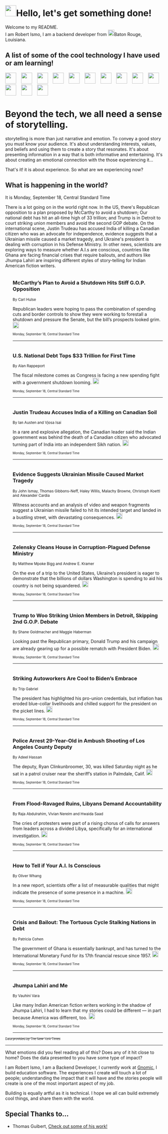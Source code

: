 <h1><img src="https://emojis.slackmojis.com/emojis/images/1643514375/3493/hot-coffee.gif?1643514375" width="35"/>Hello, let's get something done!</h1>

<p>Welcome to my README.<br/>
I am Robert Ismo, I am a backend developer from <img src="https://emojis.slackmojis.com/emojis/images/1638395689/50435/moulin_rouge.png?1638395689" width="20"/>Baton Rouge, Louisiana.</p>
<h2>A list of some of the cool technology I have used or am learning!</h2>
<p>
<img src="https://emojis.slackmojis.com/emojis/images/1643516091/21142/meow_bongotap.gif?1643516091" width="35" alt="">
<img src="https://img.shields.io/badge/Favorite%20Frontend%20Framework-SvelteKit-f83903" alt="">
<img src="https://img.shields.io/badge/Second%20Favorite-Vue-40b581" alt="">
<img src="https://img.shields.io/badge/Most%20Used%20Runtime-Nodejs-78b061" alt="">
<img src="https://emojis.slackmojis.com/emojis/images/1643517416/34482/fire.gif?1643517416" width="35" alt="">
<img src="https://img.shields.io/badge/Javascript%20But%20Better-Typescript-0078ca" alt="">
<img src="https://img.shields.io/badge/Favorite%20Language-Elixir-3e244d" alt="">
<img src="https://img.shields.io/badge/Containerize%20Everything-Docker-6ac9ef" alt="">
<img src="https://emojis.slackmojis.com/emojis/images/1643514596/5999/meow_party.gif?1643514596" width="35" alt="">
<img src="https://img.shields.io/badge/API%20Love%20Language-Graphql-de32a5" alt="">
<img src="https://img.shields.io/badge/Our%20Favorite%20Version%20Controller-Git-e94f33" alt="">
<img src="https://img.shields.io/badge/Favorite%20Database-Redis-d42d1d" alt="">
<img src="https://emojis.slackmojis.com/emojis/images/1643514559/5584/deployparrot.gif?1643514559" width="35" alt="">
<img src="https://img.shields.io/badge/Container%20Interstate-RabbitMQ-f66200" alt="">
<img src="https://img.shields.io/badge/Gotta%20Learn-Kubernetes-316adf" alt="">
<img src="https://img.shields.io/badge/Really%20Mature%20Now-WASM-654fef" alt="">
<img src="https://emojis.slackmojis.com/emojis/images/1666642497/61942/dance_vibe.gif?1666642497" width="35" alt="">
<img src="https://img.shields.io/badge/For%20My%20M1-ARM64-657d96" alt="">
<img src="https://img.shields.io/badge/Loving%20This%20So%20Much-TailwindCSS-17bcb5" alt="">
<img src="https://img.shields.io/badge/Cool%20Build%20Tool-Vite-f9cb24" alt="">
<img src="https://emojis.slackmojis.com/emojis/images/1669231376/62819/working-on-it.gif?1669231376" width="35" alt="">
<img src="https://img.shields.io/badge/Fun%20and%20Easy%20Database-MongoDB-5f8c49" alt="">
<img src="https://img.shields.io/badge/JS%20Life%20Support-NPM-c73737" alt="">
<img src="https://img.shields.io/badge/I%20Liked%20It-DynamoDB-0073b9" alt="">
<img src="https://emojis.slackmojis.com/emojis/images/1643514045/46/question.gif?1643514045" width="35" alt="">
<img src="https://img.shields.io/badge/cool-React-60d6f9" alt="">
<img src="https://img.shields.io/badge/Future%20Big%20Project-Lambda-f37e00" alt="">
<img src="https://img.shields.io/badge/NPM%20But%20Better-PNPM-f1aa07" alt="">
<img src="https://emojis.slackmojis.com/emojis/images/1643514943/9662/fbwow.gif?1643514943" width="35" alt="">
<img src="https://img.shields.io/badge/First%20Language-C-662079" alt="">
<img src="https://img.shields.io/badge/Where%20I%20Deploy%20Frontend-Vercel-000000" alt="">
<img src="https://img.shields.io/badge/Who%20Does%20not%20Want%20an%20App-Swift-f9492a" alt="">
<img src="https://emojis.slackmojis.com/emojis/images/1643514058/151/javascript.png?1643514058" width="35" alt="">
<img src="https://img.shields.io/badge/cool-Python-fbd542" alt="">
<img src="https://img.shields.io/badge/Favorite%20Something-Stripe-656cdc" alt="">
<img src="https://img.shields.io/badge/Of%20Course-HTML5-ed6327" alt="">
<img src="https://emojis.slackmojis.com/emojis/images/1660415405/60731/bomb.gif?1660415405" width="35" alt="">
<img src="https://img.shields.io/badge/hate-CSS-2964ec" alt="">
<img src="https://img.shields.io/badge/Learning-CircleCI-141215" alt="">
<img src="https://img.shields.io/badge/Learning-Rust-fbbb3b" alt="">
<img src="https://emojis.slackmojis.com/emojis/images/1660415397/60712/writing-hand.gif?1660415397" width="35" alt="">
<img src="https://img.shields.io/badge/Dev%20Browser%20of%20Choice-Firefox-cc4e26" alt="">
<img src="https://img.shields.io/badge/Recoverying%20From%20Windows-UNIX-1781e3" alt="">
<img src="https://img.shields.io/badge/LOVE-LogSeq-90c1c2" alt="">
<img src="https://emojis.slackmojis.com/emojis/images/1643514066/223/kirby.gif?1643514066" width="35" alt="">
<img src="https://img.shields.io/badge/Daily%20Driver-MacOS-e6e6e8" alt="">
<img src="https://img.shields.io/badge/Git%20Server-Github-000000" alt="">
<img src="https://img.shields.io/badge/enjoyable-EC2-f17428" alt="">
<img src="https://emojis.slackmojis.com/emojis/images/1643514239/2069/excited.gif?1643514239" width="35" alt="">
</p>
<h1>Beyond the tech, we all need a sense of storytelling.</h1>
<p>storytelling is more than just narrative and emotion. To convey a good story you must know your audience. It's about understanding interests, values, and beliefs and using them to create a story that resonates. It's about presenting information in a way that is both informative and entertaining. It's about creating an emotional connection with the those experiencing it...</p>
<p>That's it! it is about experience. So what are we experiencing now?</p>
<h2>What is happening in the world?</h2>
<p>It is Monday, September 18, Central Standard Time</p>
<p>
There is a lot going on in the world right now. In the US, there&#39;s Republican opposition to a plan proposed by McCarthy to avoid a shutdown; Our national debt has hit an all-time high of 33 trillion; and Trump is in Detroit to court striking union members and avoid the second GOP debate. On the international scene, Justin Trudeau has accused India of killing a Canadian citizen who was an advocate for independence, evidence suggests that a Ukrainian missile caused a market tragedy, and Ukraine&#39;s president is dealing with corruption in his Defense Ministry. In other news, scientists are exploring ways to measure whether A.I.s are conscious, countries like Ghana are facing financial crises that require bailouts, and authors like Jhumpa Lahiri are inspiring different styles of story-telling for Indian American fiction writers.</p>
<ol>
<img src="https://img.shields.io/badge/-us-blue" alt="">
<h3>McCarthy’s Plan to Avoid a Shutdown Hits Stiff G.O.P. Opposition</h3>
<sub>By Carl Hulse</sub>
<p>Republican leaders were hoping to pass the combination of spending cuts and border controls to show they were working to forestall a shutdown and pressure the Senate, but the bill’s prospects looked grim.  <a href="https://nyti.ms/3EHW7th"><img src="https://developer.nytimes.com/files/poweredby_nytimes_30b.png?v=1583354208352" height="20"></a></p>
<sub><sub>Monday, September 18, Central Standard Time</sub></sub>
<hr/>
<img src="https://img.shields.io/badge/-us-blue" alt="">
<h3>U.S. National Debt Tops $33 Trillion for First Time</h3>
<sub>By Alan Rappeport</sub>
<p>The fiscal milestone comes as Congress is facing a new spending fight with a government shutdown looming.  <a href="https://nyti.ms/45d8adb"><img src="https://developer.nytimes.com/files/poweredby_nytimes_30b.png?v=1583354208352" height="20"></a></p>
<sub><sub>Monday, September 18, Central Standard Time</sub></sub>
<hr/>
<img src="https://img.shields.io/badge/-world-blue" alt="">
<h3>Justin Trudeau Accuses India of a Killing on Canadian Soil</h3>
<sub>By Ian Austen and Vjosa Isai</sub>
<p>In a rare and explosive allegation, the Canadian leader said the Indian government was behind the death of a Canadian citizen who advocated turning part of India into an independent Sikh nation.  <a href="https://nyti.ms/45U5cuV"><img src="https://developer.nytimes.com/files/poweredby_nytimes_30b.png?v=1583354208352" height="20"></a></p>
<sub><sub>Monday, September 18, Central Standard Time</sub></sub>
<hr/>
<img src="https://img.shields.io/badge/-world-blue" alt="">
<h3>Evidence Suggests Ukrainian Missile Caused Market Tragedy</h3>
<sub>By John Ismay, Thomas Gibbons-Neff, Haley Willis, Malachy Browne, Christoph Koettl and Alexander Cardia</sub>
<p>Witness accounts and an analysis of video and weapon fragments suggest a Ukrainian missile failed to hit its intended target and landed in a bustling street, with devastating consequences.  <a href="https://nyti.ms/3EKqsYs"><img src="https://developer.nytimes.com/files/poweredby_nytimes_30b.png?v=1583354208352" height="20"></a></p>
<sub><sub>Monday, September 18, Central Standard Time</sub></sub>
<hr/>
<img src="https://img.shields.io/badge/-world-blue" alt="">
<h3>Zelensky Cleans House in Corruption-Plagued Defense Ministry</h3>
<sub>By Matthew Mpoke Bigg and Andrew E. Kramer</sub>
<p>On the eve of a trip to the United States, Ukraine’s president is eager to demonstrate that the billions of dollars Washington is spending to aid his country is not being squandered.  <a href="https://nyti.ms/45U0OvX"><img src="https://developer.nytimes.com/files/poweredby_nytimes_30b.png?v=1583354208352" height="20"></a></p>
<sub><sub>Monday, September 18, Central Standard Time</sub></sub>
<hr/>
<img src="https://img.shields.io/badge/-us-blue" alt="">
<h3>Trump to Woo Striking Union Members in Detroit, Skipping 2nd G.O.P. Debate</h3>
<sub>By Shane Goldmacher and Maggie Haberman</sub>
<p>Looking past the Republican primary, Donald Trump and his campaign are already gearing up for a possible rematch with President Biden.  <a href="https://nyti.ms/44UZDve"><img src="https://developer.nytimes.com/files/poweredby_nytimes_30b.png?v=1583354208352" height="20"></a></p>
<sub><sub>Monday, September 18, Central Standard Time</sub></sub>
<hr/>
<img src="https://img.shields.io/badge/-us-blue" alt="">
<h3>Striking Autoworkers Are Cool to Biden’s Embrace</h3>
<sub>By Trip Gabriel</sub>
<p>The president has highlighted his pro-union credentials, but inflation has eroded blue-collar livelihoods and chilled support for the president on the picket lines.  <a href="https://nyti.ms/48lfENN"><img src="https://developer.nytimes.com/files/poweredby_nytimes_30b.png?v=1583354208352" height="20"></a></p>
<sub><sub>Monday, September 18, Central Standard Time</sub></sub>
<hr/>
<img src="https://img.shields.io/badge/-us-blue" alt="">
<h3>Police Arrest 29-Year-Old in Ambush Shooting of Los Angeles County Deputy</h3>
<sub>By Adeel Hassan</sub>
<p>The deputy, Ryan Clinkunbroomer, 30, was killed Saturday night as he sat in a patrol cruiser near the sheriff’s station in Palmdale, Calif.  <a href="https://nyti.ms/48hsuN8"><img src="https://developer.nytimes.com/files/poweredby_nytimes_30b.png?v=1583354208352" height="20"></a></p>
<sub><sub>Monday, September 18, Central Standard Time</sub></sub>
<hr/>
<img src="https://img.shields.io/badge/-world-blue" alt="">
<h3>From Flood-Ravaged Ruins, Libyans Demand Accountability</h3>
<sub>By Raja Abdulrahim, Vivian Nereim and Hwaida Saad</sub>
<p>The cries of protesters were part of a rising chorus of calls for answers from leaders across a divided Libya, specifically for an international investigation.  <a href="https://nyti.ms/45UETFf"><img src="https://developer.nytimes.com/files/poweredby_nytimes_30b.png?v=1583354208352" height="20"></a></p>
<sub><sub>Monday, September 18, Central Standard Time</sub></sub>
<hr/>
<img src="https://img.shields.io/badge/-science-blue" alt="">
<h3>How to Tell if Your A.I. Is Conscious</h3>
<sub>By Oliver Whang</sub>
<p>In a new report, scientists offer a list of measurable qualities that might indicate the presence of some presence in a machine.  <a href="https://nyti.ms/46hq9zM"><img src="https://developer.nytimes.com/files/poweredby_nytimes_30b.png?v=1583354208352" height="20"></a></p>
<sub><sub>Monday, September 18, Central Standard Time</sub></sub>
<hr/>
<img src="https://img.shields.io/badge/-business-blue" alt="">
<h3>Crisis and Bailout: The Tortuous Cycle Stalking Nations in Debt</h3>
<sub>By Patricia Cohen</sub>
<p>The government of Ghana is essentially bankrupt, and has turned to the International Monetary Fund for its 17th financial rescue since 1957.  <a href="https://nyti.ms/3PJazYv"><img src="https://developer.nytimes.com/files/poweredby_nytimes_30b.png?v=1583354208352" height="20"></a></p>
<sub><sub>Monday, September 18, Central Standard Time</sub></sub>
<hr/>
<img src="https://img.shields.io/badge/-books-blue" alt="">
<h3>Jhumpa Lahiri and Me</h3>
<sub>By Vauhini Vara</sub>
<p>Like many Indian American fiction writers working in the shadow of Jhumpa Lahiri, I had to learn that my stories could be different — in part because America was different, too.  <a href="https://nyti.ms/3RHVjfZ"><img src="https://developer.nytimes.com/files/poweredby_nytimes_30b.png?v=1583354208352" height="20"></a></p>
<sub><sub>Monday, September 18, Central Standard Time</sub></sub>
<hr/>
</ol>
<a href="https://developer.nytimes.com"><sub><sub>Data provided by The New York Times</sub></sub></a>
<hr/>
<p>What emotions did you feel reading all of this? Does any of it hit close to home? Does the data presented to you have some type of impact?</p>
<p>I am Robert Ismo, I am a Backend Developer, I currently work at <a href="https://gnomic.education/">Gnomic</a>, I build education software. The experiences I create will touch a lot of people; understanding the impact that it will have and the stories people will create is one of the most important aspect of my job.</p>
<p>Building is equally artful as it is technical. I hope we all can build extremely cool things, and share them with the world.</p>
<h2>Special Thanks to...</h2>
<ul>
<li>Thomas Guibert, <a href="https://github.com/thmsgbrt/thmsgbrt">Check out some of his work!</a></li>
</ul>